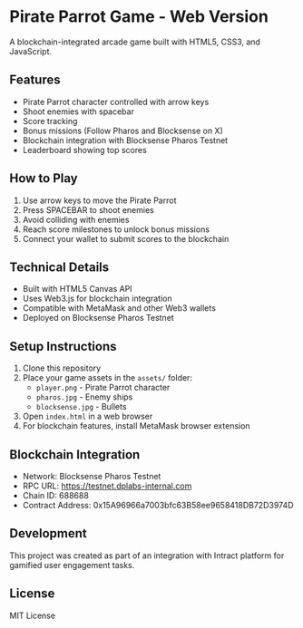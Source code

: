 # Pirate Parrot Game - Web Version

A blockchain-integrated arcade game built with HTML5, CSS3, and JavaScript.

## Features

- Pirate Parrot character controlled with arrow keys
- Shoot enemies with spacebar
- Score tracking
- Bonus missions (Follow Pharos and Blocksense on X)
- Blockchain integration with Blocksense Pharos Testnet
- Leaderboard showing top scores

## How to Play

1. Use arrow keys to move the Pirate Parrot
2. Press SPACEBAR to shoot enemies
3. Avoid colliding with enemies
4. Reach score milestones to unlock bonus missions
5. Connect your wallet to submit scores to the blockchain

## Technical Details

- Built with HTML5 Canvas API
- Uses Web3.js for blockchain integration
- Compatible with MetaMask and other Web3 wallets
- Deployed on Blocksense Pharos Testnet

## Setup Instructions

1. Clone this repository
2. Place your game assets in the `assets/` folder:
   - `player.png` - Pirate Parrot character
   - `pharos.jpg` - Enemy ships
   - `blocksense.jpg` - Bullets
3. Open `index.html` in a web browser
4. For blockchain features, install MetaMask browser extension

## Blockchain Integration

- Network: Blocksense Pharos Testnet
- RPC URL: https://testnet.dplabs-internal.com
- Chain ID: 688688
- Contract Address: 0x15A96966a7003bfc63B58ee9658418DB72D3974D

## Development

This project was created as part of an integration with Intract platform for gamified user engagement tasks.

## License

MIT License